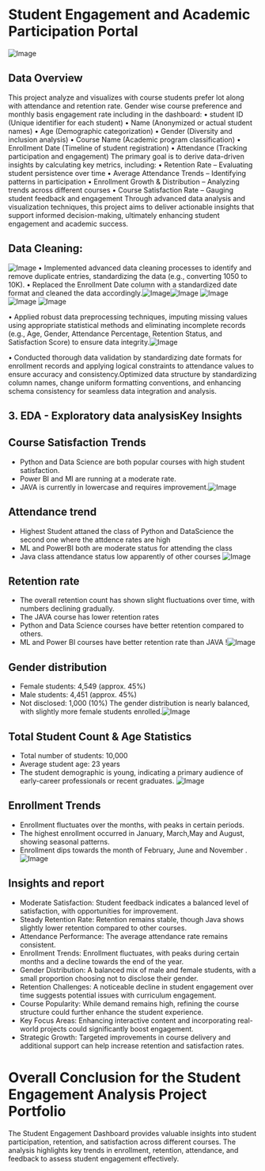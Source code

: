 # Student Engagement and Academic Participation Portal

![Image](https://github.com/user-attachments/assets/5bb6b815-6d99-4844-be38-e7f878bc933f)
## Data Overview
This project analyze and visualizes with course students prefer lot along with attendance and retention rate. Gender wise course preference and monthly basis engagement rate including in the dashboard:
•	student ID (Unique identifier for each student)
•	Name (Anonymized or actual student names)
•	Age (Demographic categorization)
•	Gender (Diversity and inclusion analysis)
•	Course Name (Academic program classification)
•	Enrollment Date (Timeline of student registration)
•	Attendance (Tracking participation and engagement)
The primary goal is to derive data-driven insights by calculating key metrics, including:
•	Retention Rate – Evaluating student persistence over time
•	Average Attendance Trends – Identifying patterns in participation
•	Enrollment Growth & Distribution – Analyzing trends across different courses
•	Course Satisfaction Rate – Gauging student feedback and engagement
Through advanced data analysis and visualization techniques, this project aims to deliver actionable insights that support informed decision-making, ultimately enhancing student engagement and academic success.

## Data Cleaning:
![Image](https://github.com/user-attachments/assets/71311c9b-f5dc-45dc-9870-d5ee065bbe93)
•	Implemented advanced data cleaning processes to identify and remove duplicate entries, standardizing the data (e.g., converting 1050 to 10K).
•	Replaced the Enrollment Date column with a standardized date format and cleaned the data accordingly.![Image](https://github.com/user-attachments/assets/d5ca2ca6-cf6b-4bff-8972-f369cc250aa0)![Image](https://github.com/user-attachments/assets/c1dca593-e905-4176-85c1-1e3f4796670a)
![Image](https://github.com/user-attachments/assets/46320c74-279a-4204-a517-41ccdc238712)
![Image](https://github.com/user-attachments/assets/5c51a064-4f74-476a-b312-487308af046b)
![Image](https://github.com/user-attachments/assets/80492694-23f9-4bf8-bbeb-2215f610afd4)

•	Applied robust data preprocessing techniques, imputing missing values using appropriate statistical methods and eliminating incomplete records (e.g., Age, Gender, Attendance Percentage, Retention Status, and Satisfaction Score) to ensure data integrity.![Image](https://github.com/user-attachments/assets/8b24019b-790a-4e4d-b383-96a545c7fd7d)

•	Conducted thorough data validation by standardizing date formats for enrollment records and applying logical constraints to attendance values to ensure accuracy and consistency.Optimized data structure by standardizing column names, change uniform formatting conventions, and enhancing schema consistency for seamless data integration and analysis.
## 3. EDA - Exploratory data analysisKey Insights
## Course Satisfaction Trends
*	Python and Data Science are both popular courses with high student satisfaction.
*	Power BI and MI are running at a moderate rate.
*	JAVA is currently in lowercase and requires improvement.![Image](https://github.com/user-attachments/assets/4a47c30b-ee28-4646-93c4-ec0419f5a90a)
## Attendance trend
*	Highest Student attaned the class of Python and DataScience the second one where the attdence rates are high
*	ML and PowerBI both are moderate status for attending the class
*	Java class attendance status low apparently of other courses ![Image](https://github.com/user-attachments/assets/f33c1b66-ae51-4e6c-8931-e653a256db49)
## Retention rate
*	The overall retention count has shown slight fluctuations over time, with numbers declining gradually.
*	The JAVA course has lower retention rates 
*	Python and Data Science courses have better retention compared to others.
*	ML and Power BI courses have better retention rate than JAVA !![Image](https://github.com/user-attachments/assets/f4968693-65a4-4272-ba9d-18d5e7154890)
## Gender distribution 
*	Female students: 4,549 (approx. 45%)
*	Male students: 4,451 (approx. 45%)
*	Not disclosed: 1,000 (10%) The gender distribution is nearly balanced, with slightly more female students enrolled.![Image](https://github.com/user-attachments/assets/a4af2247-7ba9-4657-95ca-6f11269d712f)
## Total Student Count & Age Statistics
*	Total number of students: 10,000
*	Average student age: 23 years
*	The student demographic is young, indicating a primary audience of early-career professionals or recent graduates.
![Image](https://github.com/user-attachments/assets/1bd6f159-98c0-48bc-bc01-5b09a5c87985)


## Enrollment Trends
*	Enrollment fluctuates over the months, with peaks in certain periods.
*	The highest enrollment occurred in January, March,May and August, showing seasonal patterns.
*	Enrollment dips towards the month of February, June and November .![Image](https://github.com/user-attachments/assets/d8cf5c48-c23c-4807-86e4-0b0fb85d0804)
## Insights and report
*	Moderate Satisfaction: Student feedback indicates a balanced level of satisfaction, with opportunities for improvement.
* Steady Retention Rate: Retention remains stable, though Java shows slightly lower retention compared to other courses.
*	Attendance Performance: The average attendance rate remains consistent.
*	Enrollment Trends: Enrollment fluctuates, with peaks during certain months and a decline towards the end of the year.
*	Gender Distribution: A balanced mix of male and female students, with a small proportion choosing not to disclose their gender.
*	Retention Challenges: A noticeable decline in student engagement over time suggests potential issues with curriculum engagement.
*	Course Popularity: While demand remains high, refining the course structure could further enhance the student experience.
*	Key Focus Areas: Enhancing interactive content and incorporating real-world projects could significantly boost engagement.
*	Strategic Growth: Targeted improvements in course delivery and additional support can help increase retention and satisfaction rates.

# Overall Conclusion for the Student Engagement Analysis Project Portfolio
The Student Engagement Dashboard provides valuable insights into student participation, retention, and satisfaction across different courses. The analysis highlights key trends in enrollment, retention, attendance, and feedback to assess student engagement effectively.


